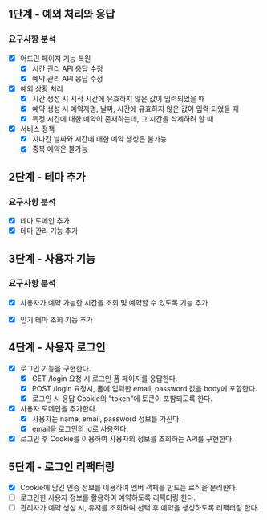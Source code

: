 ## 1단계 - 예외 처리와 응답

### 요구사항 분석

- [x] 어드민 페이지 기능 복원
  - [x] 시간 관리 API 응답 수정
  - [x] 예약 관리 API 응답 수정

- [x] 예외 상황 처리
  - [x] 시간 생성 시 시작 시간에 유효하지 않은 값이 입력되었을 때
  - [x] 예약 생성 시 예약자명, 날짜, 시간에 유효하지 않은 값이 입력 되었을 때
  - [x] 특정 시간에 대한 예약이 존재하는데, 그 시간을 삭제하려 할 때

- [x] 서비스 정책
  - [x] 지나간 날짜와 시간에 대한 예약 생성은 불가능
  - [x] 중복 예약은 불가능

## 2단계 - 테마 추가

### 요구사항 분석

- [x] 테마 도메인 추가
- [x] 테마 관리 기능 추가

## 3단계 - 사용자 기능

### 요구사항 분석

- [x] 사용자가 예약 가능한 시간을 조회 및 예약할 수 있도록 기능 추가
- [x] 인기 테마 조회 기능 추가


## 4단계 - 사용자 로그인
- [x] 로그인 기능을 구현한다.
  - [x] GET /login 요청 시 로그인 폼 페이지를 응답한다.
  - [x] POST /login 요청시, 폼에 입력한 email, password 값을 body에 포함한다.
  - [x] 로그인 시 응답 Cookie의 "token"에 토큰이 포함되도록 한다.
  
- [x] 사용자 도메인을 추가한다.
  - [x] 사용자는 name, email, password 정보를 가진다.
  - [x] email을 로그인의 id로 사용한다.

- [x] 로그인 후 Cookie를 이용하여 사용자의 정보를 조회하는 API를 구현한다.

## 5단계 - 로그인 리팩터링
- [x] Cookie에 담긴 인증 정보를 이용하여 멤버 객체를 만드는 로직을 분리한다.
- [ ] 로그인한 사용자 정보를 활용하여 예약하도록 리팩터링 한다.
- [ ] 관리자가 예약 생성 시, 유저를 조회하여 선택 후 예약을 생성하도록 리팩터링 한다.